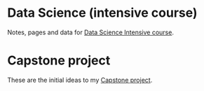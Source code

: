 # Data Science (intensive course)
Notes, pages and data for [Data Science Intensive course](https://www.springboard.com/workshops/data-science-intensive/learn/#/curriculum/1361).

# Capstone project
These are the initial ideas to my [Capstone project](capstone-ideas.md).
